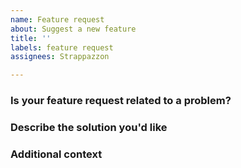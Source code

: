 ```yaml
---
name: Feature request
about: Suggest a new feature
title: ''
labels: feature request
assignees: Strappazzon

---
```


### Is your feature request related to a problem?
<!--
  A clear and concise description of what the problem is.
  Ex. I'm always frustrated when [...]
-->

### Describe the solution you'd like
<!-- A clear and concise description of what you want to happen. -->

### Additional context
<!-- Any other context or screenshots about the feature request here. Remove this section if you don't have any additional information. -->
